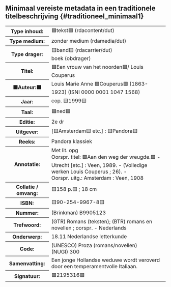 Minimaal vereiste metadata in een traditionele titelbeschrijving {#traditioneel_minimaal1}
----------------

<div class="example">
<table class='data'>
    <tr>
        <th>Type inhoud:</th>
        <td>🟦tekst🟦 (rdacontent/dut)</td>
    </tr>
    <tr>
        <th>Type medium:</th>
        <td>zonder medium (rdamedia/dut)</td>
    </tr>
    <tr>
        <th>Type drager:</th>
        <td>🟨band🟨 (rdacarrier/dut) <br>boek (obdrager)</td>
    </tr>
    <tr>
        <th>Titel:</th>
        <td>🟦Een vrouw van het noorden🟦/ Louis Couperus</td>
    </tr>
    <tr>
        <th>🟩Auteur:🟩</th>
        <td>Louis Marie Anne 🟩Couperus🟩 (1863-1923) (ISNI 0000 0001 1047 1568)</td>
    </tr>
    <tr>
        <th>Jaar:</th>
        <td>cop. 🟨1999🟨</td>
    </tr>
    <tr>
        <th>Taal:</th>
        <td>🟦ned🟦</td>
    </tr>
    <tr>
        <th>Editie:</th>
        <td>2e dr</td>
    </tr>
    <tr>
        <th>Uitgever:</th>
        <td>[🟨Amsterdam🟨 etc.] : 🟨Pandora🟨</td>
    </tr>
    <tr>
        <th>Reeks:</th>
        <td>Pandora klassiek</td>
    </tr>
    <tr>
        <th>Annotatie:</th>
        <td>Met lit. opg <br>Oorspr. titel: 🟩Aan den weg der vreugde.🟩 - Utrecht [etc.] : Veen, 1989. - (Volledige werken Louis Couperus ; 26). - <br>Oorspr. uitg.: Amsterdam : Veen, 1908</td>
    </tr>
    <tr>
        <th>Collatie / omvang:</th>
        <td>🟨158 p.🟨 ; 18 cm</td>
    </tr>
    <tr>
        <th>ISBN:</th>
        <td>🟨90-254-9967-8🟨</td>
    </tr>
    <tr>
        <th>Nummer:</th>
        <td>(Brinkman) B9905123</td>
    </tr>
    <tr>
        <th>Trefwoord:</th>
        <td>(GTR) Romans (teksten); (BTR) romans en novellen ; oorspr. - Nederlands</td>
    </tr>
    <tr>
        <th>Onderwerp:</th>
        <td>18.11 Nederlandse letterkunde</td>
    </tr>
    <tr>
        <th>Code:</th>
        <td>(UNESCO) Proza (romans/novellen) <br>(NUGI) 300</td>
    </tr>
    <tr>
        <th>Samenvatting:</th>
        <td>Een jonge Hollandse weduwe wordt veroverd door een temperamentvolle Italiaan.</td>
    </tr>
    <tr>
        <th>Signatuur:</th>
        <td>🟥2195316🟥</td>
    </tr>
</table>
</div>